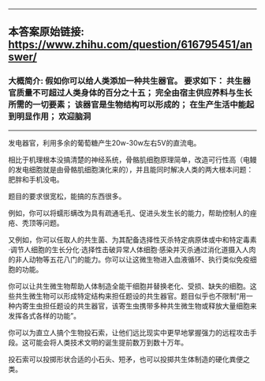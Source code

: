 ----------------------------------------
## 本答案原始链接: https://www.zhihu.com/question/616795451/answer/
### 大概简介: 假如你可以给人类添加一种共生器官。 要求如下： 共生器官质量不可超过人类身体的百分之十五； 完全由宿主供应养料与生长所需的一切要素； 该器官是生物结构可以形成的； 在生产生活中能起到明显作用； 欢迎脑洞
----------------------------------------
发电器官，利用多余的葡萄糖产生20w-30w左右5V的直流电。

相比于机理根本没搞清楚的神经系统，骨骼肌细胞原理简单，改造可行性高（电鳗的发电细胞就是由骨骼肌细胞演化来的），并且能同时解决人类的两大根本问题：肥胖和手机没电。

题目的要求很宽松，能搞的东西很多。

例如，你可以将蠕形螨改为具有疏通毛孔、促进头发生长的能力，帮助控制人的痤疮、秃顶等问题。

又例如，你可以任取人的共生菌、为其配备选择性灭杀特定病原体或中和特定毒素·调节人细胞的生长分化·选择性击破异常人体细胞·感染并灭杀通过消化道摄入人肉的非人动物等五花八门的能力。你可以让这微生物进入血液循环、执行类似免疫细胞的功能。

你可以让共生微生物帮助人体制造全能干细胞并替换老化、受损、缺失的细胞。这些共生微生物可以形成特定结构来担任题设的共生器官。题目似乎也不限制“用一种内寄生虫担任题设的共生器官，该寄生虫携带多种共生微生物或释放大量细胞来发挥各式各样的功能”。

你可以为直立人搞个生物投石索，让他们远比现实中更早地掌握强力的远程攻击手段。这可能会将人类技术文明的诞生提前数万到数十万年。

投石索可以投掷形状合适的小石头、短矛，也可以投掷共生体制造的硬化粪便之类。

